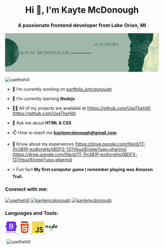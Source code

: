 <h1 align="center">Hi 👋, I'm Kayte McDonough</h1>
<h3 align="center">A passionate frontend developer from Lake Orion, MI</h3>
<img src="assets/banner_github.png" alt="image with name Kayte McDonough on it."><br>


<p align="left"> <img src="https://komarev.com/ghpvc/?username=usethehill&label=Profile%20views&color=0e75b6&style=flat" alt="usethehill" /> </p>

- 🔭 I’m currently working on [portfolio_kmcdonough](https://usethehill.github.io/portfolio_kmcdonough/)

- 🌱 I’m currently learning **Nodejs**

- 👨‍💻 All of my projects are available at [https://github.com/UseTheHill](https://github.com/UseTheHill)

- 💬 Ask me about **HTML & CSS**

- 📫 How to reach me **kaytemcdonough@gmail.com**

- 📄 Know about my experiences [https://drive.google.com/file/d/1T-7m381P-ez4lvrgHsXBDFS-13THsuz9/view?usp=sharing](https://drive.google.com/file/d/1T-7m381P-ez4lvrgHsXBDFS-13THsuz9/view?usp=sharing)

- ⚡ Fun fact **My first computer game I remember playing was Amazon Trail.**

<h3 align="left">Connect with me:</h3>
<p align="left">
<a href="https://twitter.com/usethehill" target="blank"><img align="center" src="https://cdn.jsdelivr.net/npm/simple-icons@3.0.1/icons/twitter.svg" alt="usethehill" height="30" width="40" /></a>
<a href="https://linkedin.com/in/kaytemcdonough" target="blank"><img align="center" src="https://cdn.jsdelivr.net/npm/simple-icons@3.0.1/icons/linkedin.svg" alt="kaytemcdonough" height="30" width="40" /></a>
<a href="https://instagram.com/kaytemcdonough" target="blank"><img align="center" src="https://cdn.jsdelivr.net/npm/simple-icons@3.0.1/icons/instagram.svg" alt="kaytemcdonough" height="30" width="40" /></a>
</p>

<h3 align="left">Languages and Tools:</h3>
<p align="left"> <a href="https://getbootstrap.com" target="_blank"> <img src="https://raw.githubusercontent.com/devicons/devicon/master/icons/bootstrap/bootstrap-plain-wordmark.svg" alt="bootstrap" width="40" height="40"/> </a> <a href="https://www.w3.org/html/" target="_blank"> <img src="https://raw.githubusercontent.com/devicons/devicon/master/icons/html5/html5-original-wordmark.svg" alt="html5" width="40" height="40"/> </a> <a href="https://developer.mozilla.org/en-US/docs/Web/JavaScript" target="_blank"> <img src="https://raw.githubusercontent.com/devicons/devicon/master/icons/javascript/javascript-original.svg" alt="javascript" width="40" height="40"/> </a> <a href="https://nodejs.org" target="_blank"> <img src="https://raw.githubusercontent.com/devicons/devicon/master/icons/nodejs/nodejs-original-wordmark.svg" alt="nodejs" width="40" height="40"/> </a> </p>

<p>&nbsp;<img align="center" src="https://github-readme-stats.vercel.app/api?username=usethehill&show_icons=true&locale=en" alt="usethehill" /></p>
